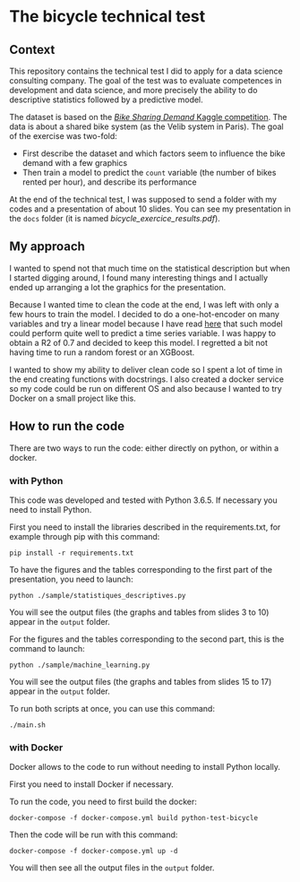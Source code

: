 # The bicycle technical test

## Context

This repository contains the technical test I did to apply for a data science consulting company. The goal of the test was to evaluate competences in development and data science, and more precisely the ability to do descriptive statistics followed by a predictive model.

The dataset is based on the [_Bike Sharing Demand_ Kaggle competition](https://www.kaggle.com/c/bike-sharing-demand). The data is about a shared bike system (as the Velib system in Paris). The goal of the exercise was two-fold:
* First describe the dataset and which factors seem to influence the bike demand with a few graphics
* Then train a model to predict the `count` variable (the number of bikes rented per hour), and describe its performance

At the end of the technical test, I was supposed to send a folder with my codes and a presentation of about 10 slides. You can see my presentation in the `docs` folder (it is named _bicycle_exercice_results.pdf_).

## My approach

I wanted to spend not that much time on the statistical description but when I started digging around, I found many interesting things and I actually ended up arranging a lot the graphics for the presentation.

Because I wanted time to clean the code at the end, I was left with only a few hours to train the model. I decided to do a one-hot-encoder on many variables and try a linear model because I have read [here](https://www.eyrolles.com/Informatique/Livre/data-science-fondamentaux-et-etudes-de-cas-9782212142433/) that such model could perform quite well to predict a time series variable. I was happy to obtain a R2 of 0.7 and decided to keep this model. I regretted a bit not having time to run a random forest or an XGBoost.

I wanted to show my ability to deliver clean code so I spent a lot of time in the end creating functions with docstrings. I also created a docker service so my code could be run on different OS and also because I wanted to try Docker on a small project like this.

## How to run the code

There are two ways to run the code: either directly on python, or within a docker.

### with Python

This code was developed and tested with Python 3.6.5. If necessary you need to install Python.

First you need to install the libraries described in the requirements.txt, for example through pip with this command:
```
pip install -r requirements.txt
```

To have the figures and the tables corresponding to the first part of the presentation, you need to launch:
```
python ./sample/statistiques_descriptives.py
```
You will see the output files (the graphs and tables from slides 3 to 10) appear in the `output` folder.

For the figures and the tables corresponding to the second part, this is the command to launch:
```
python ./sample/machine_learning.py
```
You will see the output files (the graphs and tables from slides 15 to 17) appear in the `output` folder.

To run both scripts at once, you can use this command:
```
./main.sh
```

### with Docker

Docker allows to the code to run without needing to install Python locally.

First you need to install Docker if necessary.

To run the code, you need to first build the docker:
```
docker-compose -f docker-compose.yml build python-test-bicycle
```

Then the code will be run with this command:
```
docker-compose -f docker-compose.yml up -d
```
You will then see all the output files in the `output` folder.
